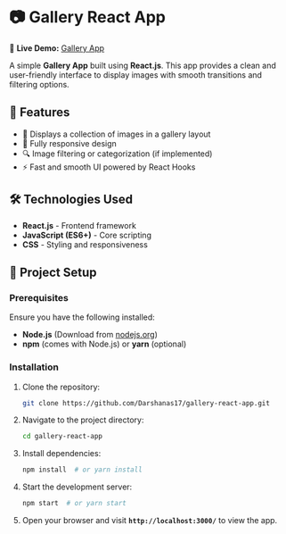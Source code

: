 # 📷 Gallery React App  

🔗 **Live Demo:** [Gallery App](https://galleryappd17.ccbp.tech/)  

A simple **Gallery App** built using **React.js**. This app provides a clean and user-friendly interface to display images with smooth transitions and filtering options.  

## 🚀 Features  
- 📸 Displays a collection of images in a gallery layout  
- 🎨 Fully responsive design  
- 🔍 Image filtering or categorization (if implemented)  
- ⚡ Fast and smooth UI powered by React Hooks  

## 🛠️ Technologies Used  
- **React.js** - Frontend framework  
- **JavaScript (ES6+)** - Core scripting  
- **CSS** - Styling and responsiveness  

## 📂 Project Setup  

### Prerequisites  
Ensure you have the following installed:  
- **Node.js** (Download from [nodejs.org](https://nodejs.org/))  
- **npm** (comes with Node.js) or **yarn** (optional)  

### Installation  
1. Clone the repository:  
   ```sh
   git clone https://github.com/Darshanas17/gallery-react-app.git
   ```  
2. Navigate to the project directory:  
   ```sh
   cd gallery-react-app
   ```  
3. Install dependencies:  
   ```sh
   npm install  # or yarn install
   ```  
4. Start the development server:  
   ```sh
   npm start  # or yarn start
   ```  
5. Open your browser and visit **`http://localhost:3000/`** to view the app.  

